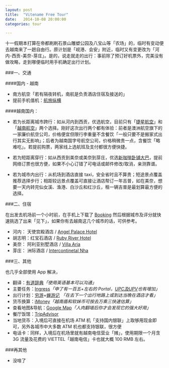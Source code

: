 ```yaml
---
layout: post
title:  "Vitename Free Tour"
date:   2014-10-08 20:00:00
categories: tour

---
```



十一假期本打算在帝都刷刷石景山雕塑公园及八宝山等「农场」的，临时有变动便去越南来了一趟自由行。原计划是「岘港、会安」附近，临时又有变更改为「河内-西贡-美奈-芽庄」。是的，说走就走的出行：事前除了预订好机票外，完美没有做攻略，走到哪便临时用手机确定出行计划。

###一、交通

####国内 - 越南

- 南方航空「若有隔夜转机，南航是负责酒店住宿及接送的」
- 提前手机值机：[航旅纵横](https://itunes.apple.com/us/app/hang-lu-zong-hengpro-guan/id768160271?mt=8)

####越南国内：
   
   - 若为长距离城市跨行：如从河内到西贡，优选航空，目前只有「[捷星航空](http://www.jetstar.com/cn/zh/home)」和「[越南航空](http://www.vietnamairlines.com/wps/portal/cn/site/home?lang=cn&country=china&country_code=CN)」两个选择。刚好这次出行两个都有体验：前者是澳洲航空旗下的一家廉价航空公司，价格便宜但限行李重量不含餐饮「一般只要不是搬家式出行其实无影响」；后者为越南国字号航空公司，价格稍微贵一点，含餐饮「略难吃」。若提前购票，两家线上选航班及支付都很方便快捷。
   
   - 若为短距离穿行：如从西贡到美奈或美奈到芽庄，优选[新咖啡卧铺大巴](https://www.thesinhtourist.vn/)，提前网络订票也很方便，如果不小心订错了可电话或邮件修改/取消，亲测靠谱。
   
   - 若为城市内出行：从机场到酒店直接 taxi，安全省时且不算贵；短途景点覆盖推荐选择步行；相距较远景点覆盖可直接让酒店帮订一年吉普，如在美奈，想要一天内转完仙女溪、渔港、白沙丘和红沙丘，租一辆吉普是最划算最方便的选择。
   
###二、住宿

在出发去机场前一个小时前，在手机上下载了 [Booking](http://www.booking.com/) 然后根据城市及评分就快速挑选了出来「见下」，如果你有去越南这几个城市的话，可供参考。

- 河内：  天使宫殿酒店 / [Angel Palace Hotel](http://www.booking.com/hotel/vn/angel-palace.html)
- 胡志明：红宝石酒店 / [Ruby River Hotel](http://www.booking.com/hotel/vn/ruby-river-hotel.html)
- 美奈：  阿利亚别墅酒店 / [Villa Aria](http://www.booking.com/hotel/vn/villa-aria-muine.html)
- 芽庄：  洲际酒店 / [Intercontinetal Nha](http://www.booking.com/hotel/vn/intercontinental-nha-trang.html)

###三、其他

也几乎全部使用 App 解决，

- 翻译：[有道辞典](https://itunes.apple.com/us/app/you-dao-ci-dian-ben-zeng-qiang/id353115739?mt=8)*「使用英语基本可以沟通」*
- 主要任务：[Ingress](https://itunes.apple.com/us/app/ingress/id576505181?mt=8)*「申了有一百五+左右的 Portal，[UPC及UPV](http://ingresss.qiniudn.com/IMG_2410.jpg)也有增加」*
- 出行计划：[穷游](https://itunes.apple.com/cn/app/qiong-you-chu-jing-lu-xing/id563467866?mt=8)+[蝉游记](https://itunes.apple.com/cn/app/id559653959?mt=8) *「在去下一个出行地路上或到达当晚在酒店才看」*
- 货币换算：[iMoney](https://itunes.apple.com/cn/app/imoney-quan-qiu-hui-lu-zhuan/id389793068)*「越南盾和软妹币可按去万乘三快速估算」*
- 查看地图&导航：[Google Map](https://itunes.apple.com/us/app/google-maps/id585027354?mt=8)*「人肉翻墙后你才会发现它的强大好用」*
- 餐厅饭馆：[TripAdvisor](https://itunes.apple.com/us/app/tripadvisor-hotels-flights/id284876795?mt=8) 
- 当地货币：入境后可直接在机场 ATM 机「支持国内银联」上取够用现金即可，另外各城市中大多数 ATM 机也都支持银联，很方便
- 电话卡：同样，入境后在机场里就有越南电信营业「摊」，使用期限一个月含 3G 流量及花费的 VIETTEL「越南电信」卡也就大概 100 RMB 左右。

###再其他

- 没啥了

